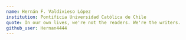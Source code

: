 ```yaml
---
name: Hernán F. Valdivieso López
institution: Pontificia Universidad Católica de Chile
quote: In our own lives, we're not the readers. We're the writers.
github_user: Hernan4444
---
```

